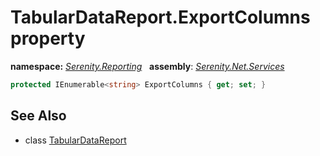 # TabularDataReport.ExportColumns property
**namespace:** *[Serenity.Reporting](../../README.md#serenity.reporting-namespace)*   **assembly**: *[Serenity.Net.Services](../../README.md)*

```csharp
protected IEnumerable<string> ExportColumns { get; set; }
```

## See Also

* class [TabularDataReport](../TabularDataReport.md)